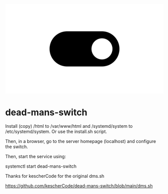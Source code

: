 ![DMS](html/dms_files/dms.png)

# dead-mans-switch
Install (copy) /html to /var/www/html and /systemd/system to /etc/systemd/system. Or use the install.sh script.

Then, in a browser, go to the server homepage (localhost) and configure the switch.

Then, start the service using:

 systemctl start dead-mans-switch


Thanks for kescherCode for the original dms.sh 

https://github.com/kescherCode/dead-mans-switch/blob/main/dms.sh
